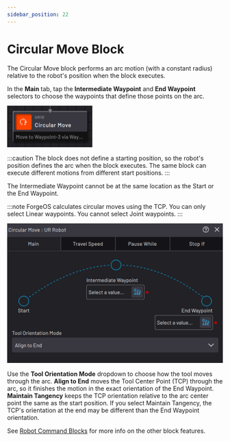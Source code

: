```yaml
---
sidebar_position: 22
---
```


# Circular Move Block

The Circular Move block performs an arc motion \(with a constant radius\) relative to the robot's position when the block executes.

In the **Main** tab, tap the **Intermediate Waypoint** and **End Waypoint** selectors to choose the waypoints that define those points on the arc.

![](../Images/TaskCanvasBlockGlossary/Robot-Circular-Block.png)

:::caution
The block does not define a starting position, so the robot's position defines the arc when the block executes. The same block can execute different motions from different start positions.
:::

The Intermediate Waypoint cannot be at the same location as the Start or the End Waypoint.

:::note
ForgeOS calculates circular moves using the TCP. You can only select Linear waypoints. You cannot select Joint waypoints.
:::

![](../Images/TaskCanvasBlockGlossary/Robot-Circular-Settings-Main.png)

Use the **Tool Orientation Mode** dropdown to choose how the tool moves through the arc. **Align to End** moves the Tool Center Point \(TCP\) through the arc, so it finishes the motion in the exact orientation of the End Waypoint. **Maintain Tangency** keeps the TCP orientation relative to the arc center point the same as the start position. If you select Maintain Tangency, the TCP's orientation at the end may be different than the End Waypoint orientation.

See [Robot Command Blocks](Robot-Overview.md) for more info on the other block features.

